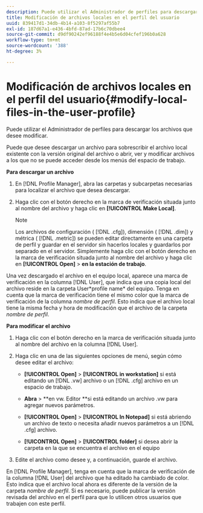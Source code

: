 ```yaml
---
description: Puede utilizar el Administrador de perfiles para descargar los archivos que desee modificar.
title: Modificación de archivos locales en el perfil del usuario
uuid: 839417d1-34db-4b14-a103-8f5297af55b7
exl-id: 187d67a1-e436-4bfd-87ad-17b6c70dbee4
source-git-commit: d9df90242ef96188f4e4b5e6d04cfef196b0a628
workflow-type: tm+mt
source-wordcount: '388'
ht-degree: 3%

---
```


# Modificación de archivos locales en el perfil del usuario{#modify-local-files-in-the-user-profile}

Puede utilizar el Administrador de perfiles para descargar los archivos que desee modificar.

Puede que desee descargar un archivo para sobrescribir el archivo local existente con la versión original del archivo o abrir, ver y modificar archivos a los que no se puede acceder desde los menús del espacio de trabajo.

**Para descargar un archivo**

1. En [!DNL Profile Manager], abra las carpetas y subcarpetas necesarias para localizar el archivo que desea descargar.
1. Haga clic con el botón derecho en la marca de verificación situada junto al nombre del archivo y haga clic en **[!UICONTROL Make Local]**.

   >[!NOTE]
   >
   >Los archivos de configuración ( [!DNL .cfg]), dimensión ( [!DNL .dim]) y métrica ( [!DNL .metric]) se pueden editar directamente en una carpeta de perfil y guardar en el servidor sin hacerlos locales y guardarlos por separado en el servidor. Simplemente haga clic con el botón derecho en la marca de verificación situada junto al nombre del archivo y haga clic en **[!UICONTROL Open]** > **en la estación de trabajo**.

Una vez descargado el archivo en el equipo local, aparece una marca de verificación en la columna [!DNL User], que indica que una copia local del archivo reside en la carpeta User\*profile name* del equipo. Tenga en cuenta que la marca de verificación tiene el mismo color que la marca de verificación de la columna *nombre de perfil*. Esto indica que el archivo local tiene la misma fecha y hora de modificación que el archivo de la carpeta *nombre de perfil*.

**Para modificar el archivo**

1. Haga clic con el botón derecho en la marca de verificación situada junto al nombre del archivo en la columna [!DNL User].
1. Haga clic en una de las siguientes opciones de menú, según cómo desee editar el archivo:

   * **[!UICONTROL Open]** >  **[!UICONTROL in workstation]** si está editando un  [!DNL .vw] archivo o un  [!DNL .cfg] archivo en un espacio de trabajo.

   * **Abra**  > **en vw. Editor **si está editando un archivo .vw para agregar nuevos parámetros.

   * **[!UICONTROL Open]** >  **[!UICONTROL In Notepad]** si está abriendo un archivo de texto o necesita añadir nuevos parámetros a un  [!DNL .cfg] archivo.

   * **[!UICONTROL Open]** >  **[!UICONTROL folder]** si desea abrir la carpeta en la que se encuentra el archivo en el equipo

1. Edite el archivo como desee y, a continuación, guarde el archivo.

En [!DNL Profile Manager], tenga en cuenta que la marca de verificación de la columna [!DNL User] del archivo que ha editado ha cambiado de color. Esto indica que el archivo local ahora es diferente de la versión de la carpeta *nombre de perfil*. Si es necesario, puede publicar la versión revisada del archivo en el perfil para que lo utilicen otros usuarios que trabajen con este perfil.
